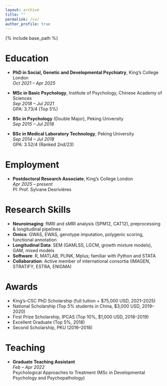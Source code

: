 ```yaml
---
layout: archive
title: ""
permalink: /cv/
author_profile: true
---
```


{% include base_path %}

Education
======
* **PhD in Social, Genetic and Developmental Psychiatry**, King’s College London  
  *Oct 2021 – Apr 2025*

* **MSc in Basic Psychology**, Institute of Psychology, Chinese Academy of Sciences  
  *Sep 2018 – Jul 2021*  
  GPA: 3.73/4 (Top 5%)

* **BSc in Psychology** (Double Major), Peking University  
  *Sep 2015 – Jul 2018*

* **BSc in Medical Laboratory Technology**, Peking University  
  *Sep 2014 – Jul 2018*  
  GPA: 3.52/4 (Ranked 2nd/23)

Employment
======
* **Postdoctoral Research Associate**, King’s College London  
  *Apr 2025 – present*  
  PI: Prof. Sylvane Desrivières
  
Research Skills
======
* **Neuroimaging**: fMRI and sMRI analysis (SPM12, CAT12), preprocessing & longitudinal pipelines  
* **Omics**: GWAS, EWAS, genotype imputation, polygenic scoring, functional annotation  
* **Longitudinal Data**: SEM (GAMLSS, LGCM, growth mixture models), GAM, mixed models  
* **Software**: R, MATLAB, PLINK, Mplus; familiar with Python and STATA  
* **Collaboration**: Active member of international consortia (IMAGEN, STRATIFY, ESTRA, ENIGMA)

Awards
======
* King’s–CSC PhD Scholarship (full tuition + $75,000 USD, 2021–2025)  
* National Scholarship (Top 5% students in China, $3,000 USD, 2019–2020)  
* First Prize Scholarship, IPCAS (Top 10%, $1,000 USD, 2018–2019)  
* Excellent Graduate (Top 5%, 2018)  
* Second Scholarship, PKU (2016–2018)
  
Teaching
======
* **Graduate Teaching Assistant**  
  *Feb – Apr 2022*  
  Psychological Approaches to Treatment (MSc in Developmental Psychology and Psychopathology)
  
